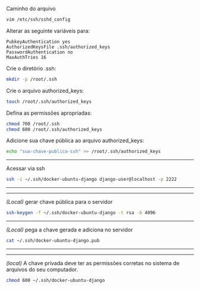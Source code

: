 
Caminho do arquivo
```bash
vim /etc/ssh/sshd_config 
```

Alterar as seguinte variáveis para:
```
PubkeyAuthentication yes
AuthorizedKeysFile .ssh/authorized_keys
PasswordAuthentication no 
MaxAuthTries 16 
```

Crie o diretório .ssh:

```bash
mkdir -p /root/.ssh
```

Crie o arquivo authorized_keys:
```bash
touch /root/.ssh/authorized_keys
```

Defina as permissões apropriadas:
```bash
chmod 700 /root/.ssh
chmod 600 /root/.ssh/authorized_keys
```

Adicione sua chave pública ao arquivo authorized_keys:
```bash
echo "sua-chave-publica-ssh" >> /root/.ssh/authorized_keys
```

---

Acessar via ssh
```bash
ssh -i ~/.ssh/docker-ubuntu-django django-user@localhost -p 2222
```

---

---

_(Local)_ gerar chave pública para o servidor
```bash
ssh-keygen -f ~/.ssh/docker-ubuntu-django -t rsa -b 4096
```

---

_(Local)_ pega a chave gerada e adiciona no servidor
```bash
cat ~/.ssh/docker-ubuntu-django.pub
```

---

---

_(local)_ A chave privada deve ter as permissões corretas no sistema de arquivos do seu computador.
```bash
chmod 600 ~/.ssh/docker-ubuntu-django
```
